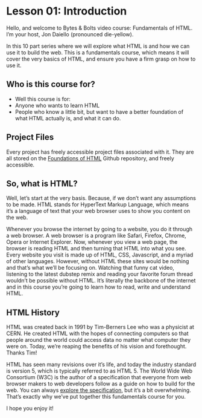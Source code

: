 # Lesson 01: Introduction
Hello, and welcome to Bytes & Bolts video course: Fundamentals of HTML. I’m your host, Jon Daiello (pronounced die-yellow).

In this 10 part series where we will explore what HTML is and how we can use it to build the web. This is a fundamentals course, which means it will cover the very basics of HTML, and ensure you have a firm grasp on how to use it.

## Who is this course for?
- Well this course is for:
- Anyone who wants to learn HTML
- People who know a little bit, but want to have a better foundation of what HTML actually is, and what it can do.

## Project Files
Every project has freely accessible project files associated with it. They are all stored on the [Foundations of HTML](https://github.com/jondaiello/foundations-of-html) Github repository, and freely accessible.

## So, what is HTML?
Well, let’s start at the very basis. Because, if we don’t want any assumptions to be made. HTML stands for HyperText Markup Language, which means it’s a language of text that your web browser uses to show you content on the web.

Whenever you browse the internet by going to a website, you do it through a web browser. A web browser is a program like Safari, Firefox, Chrome, Opera or Internet Explorer. Now, whenever you view a web page, the browser is reading HTML and then turning that HTML into what you see. Every website you visit is made up of HTML, CSS, Javascript, and a myriad of other languages. However, without HTML these sites would be nothing and that’s what we’ll be focusing on. Watching that funny cat video, listening to the latest dubstep remix and reading your favorite forum thread wouldn’t be possible without HTML. It’s literally the backbone of the internet and in this course you’re going to learn how to read, write and understand HTML. 

## HTML History
HTML was created back in 1991 by Tim-Berners Lee who was a physicist at CERN. He created HTML with the hopes of connecting computers so that people around the world could access data no matter what computer they were on. Today, we’re reaping the benefits of his vision and forethought. Thanks Tim!

HTML has seen many revisions over it’s life, and today the industry standard is version 5, which is typically referred to as HTML 5. The World Wide Web Consortium (W3C) is the author of a specification that everyone from web browser makers to web developers follow as a guide on how to build for the web. You can always [explore the specification](https://www.w3.org/TR/html5/), but it’s a bit overwhelming. That’s exactly why we’ve put together this fundamentals course for you. 

I hope you enjoy it!
